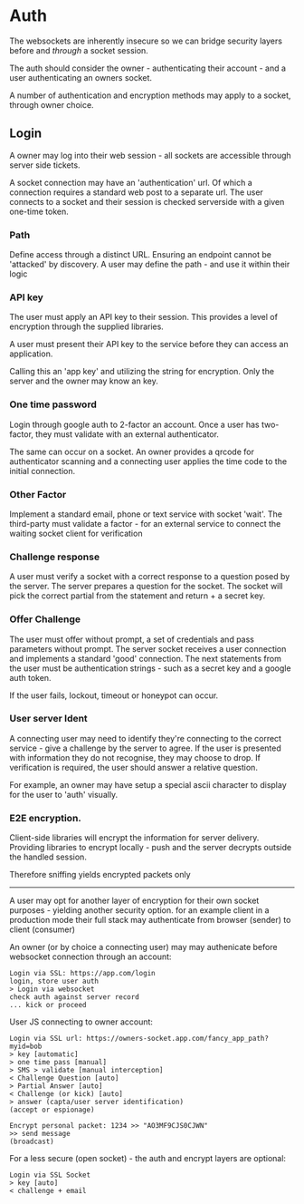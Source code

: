 # Auth

The websockets are inherently insecure so we can bridge security layers before and _through_ a socket session.

The auth should consider the owner - authenticating their account - and a user authenticating an owners socket.

A number of authentication and encryption methods may apply to a socket, through owner choice.

## Login

A owner may log into their web session - all sockets are accessible through server side tickets.

A socket connection may have an 'authentication' url. Of which a connection requires a standard web post to a separate url. The user connects to a socket and their session is checked serverside with a given one-time token.

### Path

Define access through a distinct URL. Ensuring an endpoint cannot be 'attacked' by discovery. A user may define the path - and use it within their logic


### API key

The user must apply an API key to their session. This provides a level of encryption through the supplied libraries.

A user must present their API key to the service before they can access an application.

Calling this an 'app key' and utilizing the string for encryption. Only the server and the owner may know an key.


### One time password

Login through google auth to 2-factor an account. Once a user has two-factor, they must validate with an external authenticator.

The same can occur on a socket. An owner provides a qrcode for authenticator scanning and a connecting user applies the time code to the initial connection.


### Other Factor

Implement a standard email, phone or text service with socket 'wait'. The third-party must validate a factor - for an external service to connect  the waiting socket client for verification

### Challenge response

A user must verify a socket with a correct response to a question posed by the server. The server prepares a question for the socket. The socket will pick the correct partial from the statement and return + a secret key.


### Offer Challenge

The user must offer without prompt, a set of credentials and pass parameters without prompt.
The server socket receives a user connection and implements a standard 'good' connection. The next statements from the user must be authentication strings - such as a secret key and a google auth token.

If the user fails, lockout, timeout or honeypot can occur.


### User server Ident

A connecting user may need to identify they're connecting to the correct service - give a challenge by the server to agree. If the user is presented with information they do not recognise, they may choose to drop. If verification is required, the user should answer a relative question.

For example, an owner may have setup a special ascii character to display for the user to 'auth' visually.


### E2E encryption.

Client-side libraries will encrypt the information for server delivery. Providing libraries to encrypt locally - push and the server decrypts outside the handled session.

Therefore sniffing yields encrypted packets only


---

A user may opt for another layer of encryption for their own socket purposes - yielding another security option. for an example client in a production mode their full stack may authenticate from browser (sender) to client (consumer)

An owner (or by choice a connecting user) may may authenicate before websocket connection through an account:

    Login via SSL: https://app.com/login
    login, store user auth
    > Login via websocket
    check auth against server record
    ... kick or proceed

User JS connecting to owner account:

    Login via SSL url: https://owners-socket.app.com/fancy_app_path?myid=bob
    > key [automatic]
    > one time pass [manual]
    > SMS > validate [manual interception]
    < Challenge Question [auto]
    > Partial Answer [auto]
    < Challenge (or kick) [auto]
    > answer (capta/user server identification)
    (accept or espionage)

    Encrypt personal packet: 1234 >> "AO3MF9CJS0CJWN"
    >> send message
    (broadcast)


For a less secure (open socket) - the auth and encrypt layers are optional:

    Login via SSL Socket
    > key [auto]
    < challenge + email
